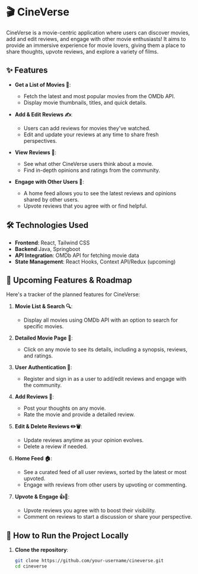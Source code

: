 # 🎬 CineVerse

CineVerse is a movie-centric application where users can discover movies, add and edit reviews, and engage with other movie enthusiasts! It aims to provide an immersive experience for movie lovers, giving them a place to share thoughts, upvote reviews, and explore a variety of films.

## ✨ Features

- **Get a List of Movies 📃**: 
   - Fetch the latest and most popular movies from the OMDb API.
   - Display movie thumbnails, titles, and quick details.

- **Add & Edit Reviews ✍️**: 
   - Users can add reviews for movies they've watched.
   - Edit and update your reviews at any time to share fresh perspectives.

- **View Reviews 📝**: 
   - See what other CineVerse users think about a movie.
   - Find in-depth opinions and ratings from the community.

- **Engage with Other Users 🤝**:
   - A home feed allows you to see the latest reviews and opinions shared by other users.
   - Upvote reviews that you agree with or find helpful.

## 🛠️ Technologies Used

- **Frontend**: React, Tailwind CSS
- **Backend**:Java, Springboot 
- **API Integration**: OMDb API for fetching movie data
- **State Management**: React Hooks, Context API/Redux (upcoming)

## 📌 Upcoming Features & Roadmap

Here's a tracker of the planned features for CineVerse:

1. **Movie List & Search 🔍**: 
   - Display all movies using OMDb API with an option to search for specific movies.
   
2. **Detailed Movie Page 🎥**: 
   - Click on any movie to see its details, including a synopsis, reviews, and ratings.

3. **User Authentication 👤**: 
   - Register and sign in as a user to add/edit reviews and engage with the community.

4. **Add Reviews 📝**: 
   - Post your thoughts on any movie.
   - Rate the movie and provide a detailed review.

5. **Edit & Delete Reviews ✏️🗑️**:
   - Update reviews anytime as your opinion evolves.
   - Delete a review if needed.

6. **Home Feed 🏠**: 
   - See a curated feed of all user reviews, sorted by the latest or most upvoted.
   - Engage with reviews from other users by upvoting or commenting.

7. **Upvote & Engage 👍💬**: 
   - Upvote reviews you agree with to boost their visibility.
   - Comment on reviews to start a discussion or share your perspective.

## 🚀 How to Run the Project Locally

1. **Clone the repository**:
   ```bash
   git clone https://github.com/your-username/cineverse.git
   cd cineverse
